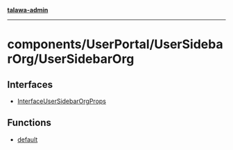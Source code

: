 [**talawa-admin**](../../../../README.md)

***

# components/UserPortal/UserSidebarOrg/UserSidebarOrg

## Interfaces

- [InterfaceUserSidebarOrgProps](interfaces/InterfaceUserSidebarOrgProps.md)

## Functions

- [default](functions/default.md)
